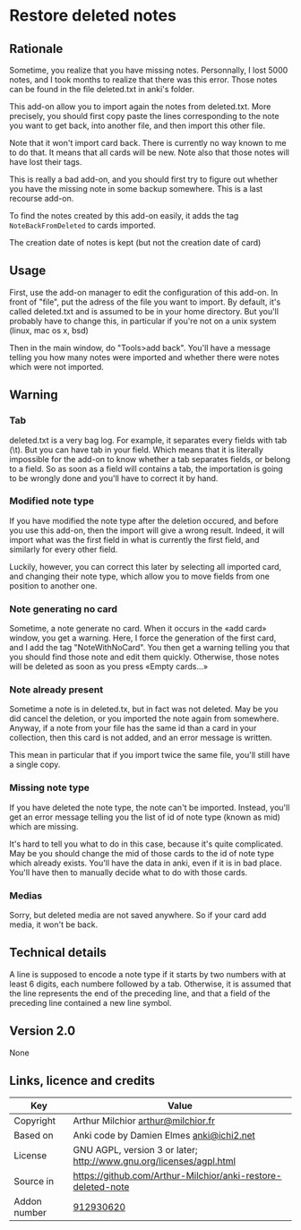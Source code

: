 # Restore deleted notes
## Rationale
Sometime, you realize that you have missing notes. Personnally, I lost
5000 notes, and I took months to realize that there was this
error. Those notes can be found in the file deleted.txt in anki's
folder.

This add-on allow you to import again the notes from deleted.txt. More
precisely, you should first copy paste the lines corresponding to the
note you want to get back, into another file, and then import this
other file.

Note that it won't import card back. There is currently no way known
to me to do that. It means that all cards will be new. Note also that
those notes will have lost their tags.

This is really a bad add-on, and you should first try to figure out
whether you have the missing note in some backup somewhere. This is a
last recourse add-on.

To find the notes created by this add-on easily, it adds the tag
```NoteBackFromDeleted``` to cards imported.

The creation date of notes is kept (but not the creation date of card)

## Usage
First, use the add-on manager to edit the configuration of this
add-on. In front of "file", put the adress of the file you want to
import. By default, it's called deleted.txt and is assumed to be in
your home directory. But you'll probably have to change this, in
particular if you're not on a unix system (linux, mac os x, bsd)

Then in the main window, do "Tools>add back". You'll have a message
telling you how many notes were imported and whether there were notes
which were not imported.

## Warning
### Tab
deleted.txt is a very bag log. For example, it separates every fields
with tab (\t). But you can have tab in your field. Which means that it
is literally impossible for the add-on to know whether a tab separates
fields, or belong to a field. So as soon as a field will contains a
tab, the importation is going to be wrongly done and you'll have to
correct it by hand.

### Modified note type
If you have modified the note type after the deletion occured, and
before you use this add-on, then the import will give a wrong
result. Indeed, it will import what was the first field in what is
currently the first field, and similarly for every other field.

Luckily, however, you can correct this later by selecting all imported
card, and changing their note type, which allow you to move fields
from one position to another one.

### Note generating no card
Sometime, a note generate no card. When it occurs in the «add card»
window, you get a warning. Here, I force the generation of the first
card, and I add the tag "NoteWithNoCard". You then get a warning
telling you that you should find those note and edit them
quickly. Otherwise, those notes will be deleted as soon as you press
«Empty cards...»

### Note already present
Sometime a note is in deleted.tx, but in fact was not deleted. May be
you did cancel the deletion, or you imported the note again from
somewhere. Anyway, if a note from your file has the same id than a
card in your collection, then this card is not added, and an error
message is written.

This mean in particular that if you import twice the same file, you'll
still have a single copy.

### Missing note type
If you have deleted the note type, the note can't be
imported. Instead, you'll get an error message telling you the list of
id of note type (known as mid) which are missing.

It's hard to tell you what to do in this case, because it's quite
complicated. May be you should change the mid of those cards to the id
of note type which already exists. You'll have the data in anki, even
if it is in bad place. You'll have then to manually decide what to do
with those cards.

### Medias
Sorry, but deleted media are not saved anywhere. So if your card add
media, it won't be back.

## Technical details
A line is supposed to encode a note type if it starts by two numbers
with at least 6 digits, each numbere followed by a tab. Otherwise, it
is assumed that the line represents the end of the preceding line, and
that a field of the preceding line contained a new line symbol.

## Version 2.0
None



## Links, licence and credits

Key         |Value
------------|-------------------------------------------------------------------
Copyright   | Arthur Milchior <arthur@milchior.fr>
Based on    | Anki code by Damien Elmes <anki@ichi2.net>
License     | GNU AGPL, version 3 or later; http://www.gnu.org/licenses/agpl.html
Source in   | https://github.com/Arthur-Milchior/anki-restore-deleted-note
Addon number| [912930620](https://ankiweb.net/shared/info/912930620)
